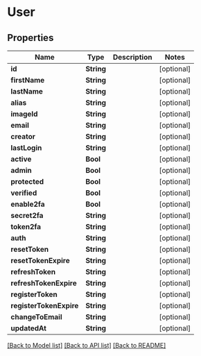 # User

## Properties
Name | Type | Description | Notes
------------ | ------------- | ------------- | -------------
**id** | **String** |  | [optional] 
**firstName** | **String** |  | [optional] 
**lastName** | **String** |  | [optional] 
**alias** | **String** |  | [optional] 
**imageId** | **String** |  | [optional] 
**email** | **String** |  | [optional] 
**creator** | **String** |  | [optional] 
**lastLogin** | **String** |  | [optional] 
**active** | **Bool** |  | [optional] 
**admin** | **Bool** |  | [optional] 
**protected** | **Bool** |  | [optional] 
**verified** | **Bool** |  | [optional] 
**enable2fa** | **Bool** |  | [optional] 
**secret2fa** | **String** |  | [optional] 
**token2fa** | **String** |  | [optional] 
**auth** | **String** |  | [optional] 
**resetToken** | **String** |  | [optional] 
**resetTokenExpire** | **String** |  | [optional] 
**refreshToken** | **String** |  | [optional] 
**refreshTokenExpire** | **String** |  | [optional] 
**registerToken** | **String** |  | [optional] 
**registerTokenExpire** | **String** |  | [optional] 
**changeToEmail** | **String** |  | [optional] 
**updatedAt** | **String** |  | [optional] 

[[Back to Model list]](../README.md#documentation-for-models) [[Back to API list]](../README.md#documentation-for-api-endpoints) [[Back to README]](../README.md)


